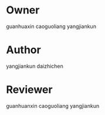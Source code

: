 # Owner
guanhuaxin
caoguoliang
yangjiankun

# Author
yangjiankun
daizhichen

# Reviewer
guanhuanxin
caoguoliang
yangjiankun
